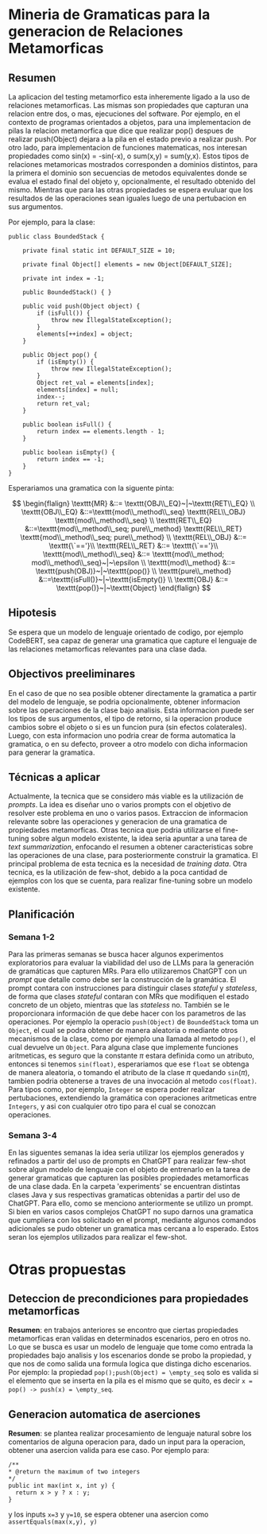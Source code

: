 # Mineria de Gramaticas para la generacion de Relaciones Metamorficas

## Resumen
La aplicacion del testing metamorfico esta inheremente ligado a la uso de relaciones metamorficas. Las mismas son propiedades que capturan una relacion entre dos, o mas, ejecuciones del software. Por ejemplo, en el contexto de programas orientados a objetos, para una implementacion de pilas la relacion metamorfica que dice que realizar pop() despues de realizar push(Object) dejara a la pila en el estado previo a realizar push. Por otro lado, para implementacion de funciones matematicas, nos interesan propiedades como sin(x) = -sin(-x), o sum(x,y) = sum(y,x). Estos tipos de relaciones metamoricas mostrados corresponden a dominios distintos, para la primera el dominio son secuencias de metodos equivalentes donde se evalua el estado final del objeto y, opcionalmente, el resultado obtenido del mismo. Mientras que para las otras propiedades se espera evuluar que los resultados de las operaciones sean iguales luego de una pertubacion en sus argumentos.

Por ejemplo, para la clase:

```
public class BoundedStack {

	private final static int DEFAULT_SIZE = 10;

	private final Object[] elements = new Object[DEFAULT_SIZE];

	private int index = -1;

	public BoundedStack() { }

	public void push(Object object) {
		if (isFull()) {
			throw new IllegalStateException();
		}
		elements[++index] = object;
	}

	public Object pop() {
		if (isEmpty()) {
			throw new IllegalStateException();
		}
		Object ret_val = elements[index];
		elements[index] = null;
		index--;
		return ret_val;
	}
	
	public boolean isFull() {
		return index == elements.length - 1;
	}
	
	public boolean isEmpty() {
		return index == -1;
	}
}
```

Esperariamos una gramatica con la siguente pinta:

$$
\begin{flalign}
    \texttt{MR} &::= \texttt{OBJ\\_EQ}~|~\texttt{RET\\_EQ} \\
    \texttt{OBJ\\_EQ} &::=\texttt{mod\\_method\\_seq} \texttt{REL\\_OBJ} \texttt{mod\\_method\\_seq} \\
    \texttt{RET\\_EQ} &::=\texttt{mod\\_method\\_seq; pure\\_method} \texttt{REL\\_RET} \texttt{mod\\_method\\_seq; pure\\_method} \\
    \texttt{REL\\_OBJ} &::= \texttt{\`=='}\\
    \texttt{REL\\_RET} &::= \texttt{\`=='}\\
    \texttt{mod\\_method\\_seq} &::= \texttt{mod\\_method; mod\\_method\\_seq}~|~\epsilon \\
    \texttt{mod\\_method} &::= \texttt{push(OBJ)}~|~\texttt{pop()} \\
    \texttt{pure\\_method} &::=\texttt{isFull()}~|~\texttt{isEmpty()} \\
    \texttt{OBJ} &::= \texttt{pop()}~|~\texttt{Object}
\end{flalign}
$$

## Hipotesis
Se espera que un modelo de lenguaje orientado de codigo, por ejemplo CodeBERT, sea capaz de generar una gramatica que capture el lenguaje de las relaciones metamorficas relevantes para una clase dada.

## Objectivos preeliminares
En el caso de que no sea posible obtener directamente la gramatica a partir del modelo de lenguaje, se podria opcionalmente, obtener informacion sobre las operaciones de la clase bajo analisis. Esta informacion puede ser los tipos de sus argumentos, el tipo de retorno, si la operacion produce cambios sobre el objeto o si es un funcion pura (sin efectos colaterales). Luego, con esta informacion uno podria crear de forma automatica la gramatica, o en su defecto, proveer a otro modelo con dicha informacion para generar la gramatica.

## Técnicas a aplicar
Actualmente, la tecnica que se considero más viable es la utilización de *prompts*. La idea es diseñar uno o varios prompts con el objetivo de resolver este problema en uno o varios pasos. Extraccion de informacion relevante sobre las operaciones y generacion de una gramatica de propiedades metamorficas. Otras tecnica que podria utilizarse el fine-tuning sobre algun modelo existente, la idea seria apuntar a una tarea de *text summarization*, enfocando el resumen a obtener caracteristicas sobre las operaciones de una clase, para posteriormente construir la gramatica. El principal problema de esta tecnica es la necesidad de *training data*. Otra tecnica, es la utilización de few-shot, debido a la poca cantidad de ejemplos con los que se cuenta, para realizar fine-tuning sobre un modelo existente.

## Planificación

### Semana 1-2
Para las primeras semanas se busca hacer algunos experimentos exploratorios para evaluar la viabilidad del uso de LLMs para la generación de gramáticas que capturen MRs. Para ello utilizaremos ChatGPT con un *prompt* que detalle como debe ser la construcción de la gramática. El prompt contara con instrucciones para distinguir clases *stateful* y *stateless*, de forma que clases *stateful* contaran con MRs que modifiquen el estado concreto de un objeto, mientras que las *stateless* no. También se le proporcionara información de que debe hacer con los parametros de las operaciones. Por ejemplo la operacio `push(Object)` de `BoundedStack` toma un `Object`, el cual se podra obtener de manera aleatoria o mediante otros mecanismos de la clase, como por ejemplo una llamada al metodo `pop()`, el cual devuelve un `Object`. Para alguna clase que implemente funciones aritmeticas, es seguro que la constante $\pi$ estara definida como un atributo, entonces si tenemos `sin(float)`, esperariamos que ese `float` se obtenga de manera aleatoria, o tomando el atributo de la clase $\pi$ quedando `sin`($\pi$), tambien podria obtenerse a traves de una invocación al metodo `cos(float)`. Para tipos como, por ejemplo, `Integer` se espera poder realizar pertubaciones, extendiendo la gramática con operaciones aritmeticas entre `Integers`, y asi con cualquier otro tipo para el cual se conozcan operaciones.

### Semana 3-4
En las siguentes semanas la idea seria utilizar los ejemplos generados y refinados a partir del uso de prompts en ChatGPT para realizar few-shot sobre algun modelo de lenguaje con el objeto de entrenarlo en la tarea de generar gramaticas que capturen las posibles propiedades metamorficas de una clase dada.
En la carpeta 'experiments' se encuentran distintas clases Java y sus respectivas gramaticas obtenidas a partir del uso de ChatGPT. Para ello, como se menciono anteriormente se utilizo un prompt. Si bien en varios casos complejos ChatGPT no supo darnos una gramatica que cumpliera con los solicitado en el prompt, mediante algunos comandos adicionales se pudo obtener un gramatica mas cercana a lo esperado. Estos seran los ejemplos utilizados para realizar el few-shot.

# Otras propuestas

## Deteccion de precondiciones para propiedades metamorficas

**Resumen**: en trabajos anteriores se encontro que ciertas propiedades metamorficas eran validas en determinados escenarios, pero en otros no. Lo que se busca es usar un modelo de lenguaje que tome como entrada la propiedades bajo analisis y los escenarios donde se probo la propiedad, y que nos de como salida una formula logica que distinga dicho escenarios. Por ejemplo: la propiedad `pop();push(Object) = \empty_seq` solo es valida si el elemento que se inserta en la pila es el mismo que se quito, es decir `x = pop() -> push(x) = \empty_seq`.

## Generacion automatica de aserciones

**Resumen**: se plantea realizar procesamiento de lenguaje natural sobre los comentarios de alguna operacion para, dado un input para la operacion, obtener una asercion valida para ese caso. Por ejemplo para:
```
/**
* @return the maximum of two integers
*/
public int max(int x, int y) {
  return x > y ? x : y;
}
```

y los inputs `x=3` y `y=10`, se espera obtener una asercion como `assertEquals(max(x,y), y)`
